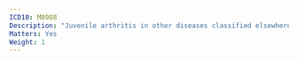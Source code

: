 ```yaml
---
ICD10: M0988
Description: "Juvenile arthritis in other diseases classified elsewhere: Other"
Matters: Yes
Weight: 1
---
```

